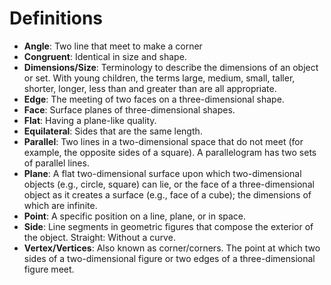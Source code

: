 # Definitions

- **Angle**: Two line that meet to make a corner
- **Congruent**: Identical in size and shape.
- **Dimensions/Size**: Terminology to describe the dimensions of an object or set. With young children, the terms large, medium, small, taller, shorter, longer, less than and greater than are all appropriate.
- **Edge**: The meeting of two faces on a three-dimensional shape.
- **Face**: Surface planes of three-dimensional shapes.
- **Flat**: Having a plane-like quality.
- **Equilateral**: Sides that are the same length.
- **Parallel**: Two lines in a two-dimensional space that do not meet (for example, the opposite sides of a square). A parallelogram has two sets of parallel lines.
- **Plane**: A flat two-dimensional surface upon which two-dimensional objects (e.g., circle, square) can lie, or the face of a three-dimensional object as it creates a surface (e.g., face of a cube); the dimensions of which are infinite.
- **Point**: A specific position on a line, plane, or in space.
- **Side**: Line segments in geometric figures that compose the exterior of the object.
Straight: Without a curve.
- **Vertex/Vertices**: Also known as corner/corners. The point at which two sides of a two-dimensional figure or two edges of a three-dimensional figure meet.
